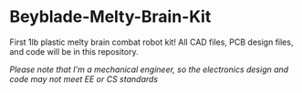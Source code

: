 # Beyblade-Melty-Brain-Kit
First 1lb plastic melty brain combat robot kit! All CAD files, PCB design files, and code will be in this repository.

*Please note that I'm a mechanical engineer, so the electronics design and code may not meet EE or CS standards*
